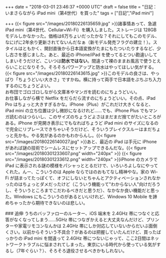 
+++
date = "2018-03-01 23:46:37 +0000 UTC"
draft = false
title = "日記：いまさらながら iPad mini（第4世代）を買った"
tags = ["日記","iPad mini"]

+++
{{< figure src="/images/20180226135659.jpg"  >}}諸事情あって、急遽 iPad mini（第4世代、Cellular+Wi-Fi）を購入しました。ストレージは 128GB モデルしかなかった。価格は6万ちょいだったかな？それにしてもこのモデル、なにげに2年余り更新されてないんだなぁ（新モデル発売フラグの建立！）。スタイルはともかく、開封直後から日本語変換がたまにもたついたりするなど、少し古さを感じました。あと、最近の iPhone/iPad を使ってるとつい勘違いしてしまいそうだけど、こいつは**防水ではない**。間違って裸のままお風呂で使うとえらいことになりそう。そろそろパワーアップと防水はやってほしい気がする。{{< figure src="/images/20180226143615.jpg"  >}}このモデルの良さは、やっぱり「ちょうどいい大きさ」ですかね。横に持って両手で日本語をぷちぷち入力するのにちょうどよい。<br/>
お布団でゴロゴロしながら文庫本やマンガを読むのにちょうどいい。<br/>
お仕事しながら横で Netflix をだらだら流すのにちょうどいい。その点、iPad Pro はちょっと大きすぎるかな。iPhone（Plus）がこれだけ大きくなると、iPad mini の立ち位置は少し微妙になるけれど……でも、iPhone Plus でもマンガ読むのはつらいし、このサイズのちょうどよさはまだまだ捨てがたいところがある。iPhone が見開き表示にでもなればちょうど iPad mini のサイズになるので完全にリプレースできちゃいそうだけど、そういうブレイクスルーはまだちょっと先かも。やる気があるのかもわからんし。{{< figure src="/images/20180226140027.jpg"  >}}あと、最近の iPad は手元に iPhone があれば謎の技術でシームレスにセットアップできるんだな。{{< figure src="/images/20180301233607.png" width="240px" >}} {{< figure src="/images/20180301233612.png" width="240px" >}}iPhone のカメラで iPad に表示される謎の模様をパシャっととるだけで、いろいろよしなにやってくれた。んー、こういうのは Apple ならではのおもてなし精神やな。家の Wi-Fi が詰まってたっぽくて、オフにしないとちゃんとアクティベーションされなかったのはちょっとダメだったけど（こういう機能って"わからない人"向けだろうし、そういうところまでこだわるべきだと思うだ）、なかなか良い機能だと思った。Windows にもこういうのがあるといいけれど、Windows 10 Mobile を諦めちゃったから期待できないのは悲しい。

<div class="section">
    ### 追伸
    うちのバッファローのルーター、iOS 端末を 2.4GHz 帯につなぐと応答がなくなってしまう……5GHz 帯につなぎかえると大丈夫なんだけど、プリンターや家電リモコンなんかは 2.4GHz 帯にしか対応していないからだいぶ面倒くさい。以前からそういう不具合？があるのは把握していたんだけど、買ったばっかりの iPad mini を間違って 2.4GHz 帯につないじゃって、ここ2日間はネットワークトラブルに悩まされてしまった。東京にいる時代から使っている気がするし（7年ぐらい？）、そろそろ退役させるべきかもしれない。

</div>


